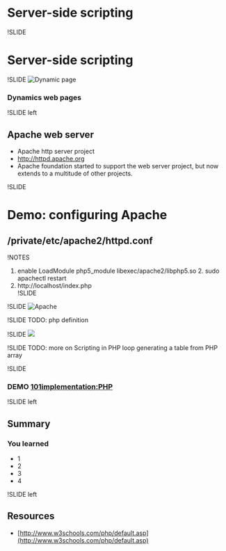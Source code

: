 # Server-side scripting

!SLIDE
# Server-side scripting

!SLIDE
![Dynamic page](images/Scheme_dynamic_page_en.svg)
### Dynamics web pages

!SLIDE left
## Apache web server

* Apache http server project
* http://httpd.apache.org
* Apache foundation started to support the web server project, but now extends to a multitude of other projects.

!SLIDE
# Demo: configuring Apache
## /private/etc/apache2/httpd.conf

!NOTES
1. enable LoadModule php5_module libexec/apache2/libphp5.so          2. sudo apachectl restart
3. http://localhost/index.php                                         
!SLIDE
                                                                     
!SLIDE
![Apache](images/apache.png)

!SLIDE
TODO: php definition

!SLIDE
![](images/webProg/php1.png)

!SLIDE
TODO: more on Scripting in PHP
loop generating a table from PHP array

!SLIDE 
### DEMO [101implementation:PHP](http://101companies.org/index.php/101implementation:php)

!SLIDE left
## Summary
### You learned
* 1
* 2
* 3
* 4

!SLIDE left
## Resources
* [http://www.w3schools.com/php/default.asp](http://www.w3schools.com/php/default.asp)
